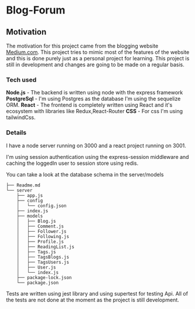 # Blog-Forum

## Motivation

The motivation for this project came from the blogging website [Medium.com](https://medium.com). This project tries to mimic most of the features of the website and this is done purely just as a personal project for learning. This project is still in development and changes are going to be made on a regular basis.

### Tech used

**Node.js** - The backend is written using node with the express framework
**PostgreSql** - I'm using Postgres as the database I'm using the sequelize ORM.
**React** - The frontend is completely written using React and it's ecosystem with libraries like Redux,React-Router
**CSS** - For css I'm using tailwindCss.

### Details

I have a node server running on 3000 and a react project running on 3001.

I'm using session authentication using the express-session middleware and caching the loggedIn user to session store using redis.

You can take a look at the database schema in the server/models

```
├── Readme.md
└── server
    ├── app.js
    ├── config
    │   └── config.json
    ├── index.js
    ├── models
    │   ├── Blog.js
    │   ├── Comment.js
    │   ├── Follower.js
    │   ├── Following.js
    │   ├── Profile.js
    │   ├── ReadingList.js
    │   ├── Tags.js
    │   ├── TagsBlogs.js
    │   ├── TagsUsers.js
    │   ├── User.js
    │   └── index.js
    ├── package-lock.json
    └── package.json

```

Tests are written using jest library and using supertest for testing Api. All of the tests are not done at the moment as the project is still development.

